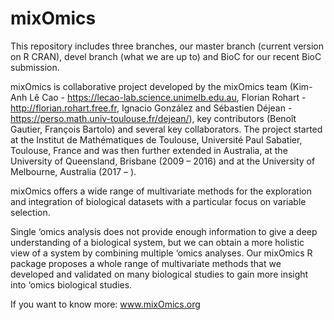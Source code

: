 # mixOmics
This repository includes three branches, our master branch (current version on R CRAN), devel branch (what we are up to) and 
BioC for our recent BioC submission.


mixOmics is collaborative project developed by the mixOmics team (Kim-Anh Lê Cao - https://lecao-lab.science.unimelb.edu.au, Florian Rohart - http://florian.rohart.free.fr, Ignacio González and Sébastien Déjean - https://perso.math.univ-toulouse.fr/dejean/), key contributors (Benoît Gautier, François Bartolo) and several key collaborators. The project started at the Institut de Mathématiques de Toulouse, Université Paul Sabatier, Toulouse, France and was then further extended in Australia, at the University of Queensland, Brisbane (2009 – 2016) and at the University of Melbourne, Australia (2017 – ).


mixOmics offers a wide range of multivariate methods for the exploration and integration of biological datasets with a particular focus on variable selection.

Single ‘omics analysis does not provide enough information to give a deep understanding of a biological system, but we can obtain a more holistic view of a system by combining multiple ‘omics analyses. Our mixOmics R package proposes a whole range of multivariate methods that we developed and validated on many biological studies to gain more insight into ‘omics biological studies.

If you want to know more: www.mixOmics.org


